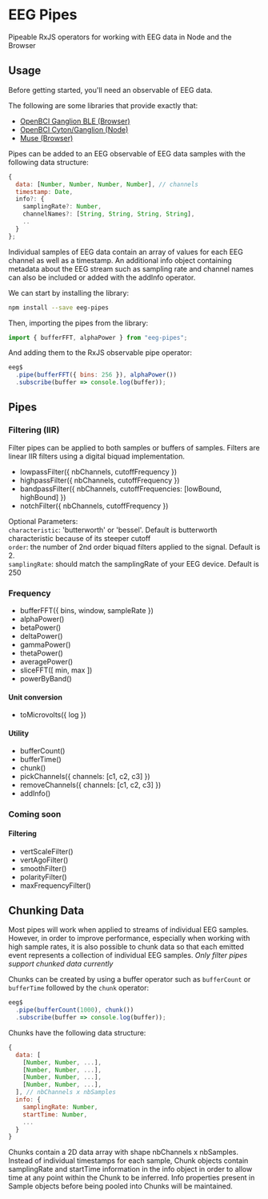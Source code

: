 # EEG Pipes

Pipeable RxJS operators for working with EEG data in Node and the Browser

## Usage

Before getting started, you'll need an observable of EEG data.

The following are some libraries that provide exactly that:

* [OpenBCI Ganglion BLE (Browser)](https://github.com/alexcastillo/ganglion-ble)
* [OpenBCI Cyton/Ganglion (Node)](https://github.com/alexcastillo/openbci-rx)
* [Muse (Browser)](https://github.com/urish/muse-js)

Pipes can be added to an EEG observable of EEG data samples with the
following data structure:

```js
{
  data: [Number, Number, Number, Number], // channels
  timestamp: Date,
  info?: {
  	samplingRate?: Number,
  	channelNames?: [String, String, String, String],
  	..
  }
};
```

Individual samples of EEG data contain an array of values for each EEG channel as well as a timestamp. An additional info object containing metadata about the EEG stream such as sampling rate and channel names can also be included or added with the addInfo operator.

We can start by installing the library:

```bash
npm install --save eeg-pipes
```

Then, importing the pipes from the library:

```js
import { bufferFFT, alphaPower } from "eeg-pipes";
```

And adding them to the RxJS observable pipe operator:

```js
eeg$
  .pipe(bufferFFT({ bins: 256 }), alphaPower())
  .subscribe(buffer => console.log(buffer));
```

## Pipes

### Filtering (IIR)

Filter pipes can be applied to both samples or buffers of samples. Filters are linear IIR filters using a digital biquad implementation.

* lowpassFilter({ nbChannels, cutoffFrequency })
* highpassFilter({ nbChannels, cutoffFrequency })
* bandpassFilter({ nbChannels, cutoffFrequencies: [lowBound, highBound] })
* notchFilter({ nbChannels, cutoffFrequency })

Optional Parameters:  
`characteristic`: 'butterworth' or 'bessel'. Default is butterworth characteristic because of its steeper cutoff  
`order`: the number of 2nd order biquad filters applied to the signal. Default is 2.  
`samplingRate`: should match the samplingRate of your EEG device. Default is 250

### Frequency

* bufferFFT({ bins, window, sampleRate })
* alphaPower()
* betaPower()
* deltaPower()
* gammaPower()
* thetaPower()
* averagePower()
* sliceFFT([ min, max ])
* powerByBand()

#### Unit conversion

* toMicrovolts({ log })

#### Utility

* bufferCount()
* bufferTime()
* chunk()
* pickChannels({ channels: [c1, c2, c3] })
* removeChannels({ channels: [c1, c2, c3] })
* addInfo()

### Coming soon

#### Filtering

* vertScaleFilter()
* vertAgoFilter()
* smoothFilter()
* polarityFilter()
* maxFrequencyFilter()

## Chunking Data

Most pipes will work when applied to streams of individual EEG samples. However, in order to improve performance, especially when working with high sample rates, it is also possible to chunk data so that each emitted event represents a collection of individual EEG samples. *Only filter pipes support chunked data currently*

Chunks can be created by using a buffer operator such as `bufferCount` or `bufferTime` followed by the `chunk` operator:

```js
eeg$
  .pipe(bufferCount(1000), chunk())
  .subscribe(buffer => console.log(buffer));
```

Chunks have the following data structure:

```js
{
  data: [
    [Number, Number, ...],
    [Number, Number, ...],
    [Number, Number, ...],
    [Number, Number, ...],
  ], // nbChannels x nbSamples 
  info: {
    samplingRate: Number,
    startTime: Number,
    ...
  }
}
```

Chunks contain a 2D data array with shape nbChannels x nbSamples. Instead of individual timestamps for each sample, Chunk objects contain samplingRate and startTime information in the info object in order to allow time at any point within the Chunk to be inferred. Info properties present in Sample objects before being pooled into Chunks will be maintained.
